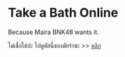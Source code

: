 # Take a Bath Online

Because Maira BNK48 wants it.

ไม่เชื่อใช่ปะ ไปดูตัสนี้ของมัยร่าซะ >> [คลิก](https://www.facebook.com/bnk48official.maira/posts/1868495709914342?__xts__[0]=68.ARA-R32pYpv-o-G0m0L07nEshEbPTUV01nZNXTLYJwCmc72d8TFNRM_tk0R7Igw0ba_snzlpMxQ0zPCfxY0s07mf6iKcM2WG6w0Gh4xC4RkT52f9TW6cSuIJEX6ZLs8ly23Du113hHj6LIwmdENW1aLdTJDlzXcboI_6XZ1vsquj-5nyJkW4JCANheYvjXhO9QjcXkKxB2gyUCozqyL2I71Cl1JPfwN1XdC16qRWUMe7UGzhGvhtbxbCjNWn0o5uV3gcXSDFobt1OhYfowK4xFzJgd1NWyp6e1yCQjVbIS3zYI6k-dPnZljWIjcmQsu0cRY_3XrHB1MkGHs9MUtADg&__tn__=C-R)
